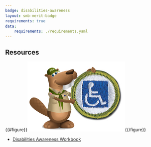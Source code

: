 ```yaml
---
badge: disabilities-awareness
layout: smb-merit-badge
requirements: true
data:
    requirements: ./requirements.yaml
---
```


## Resources

{{#figure}}<img src="disabilities-awareness-bucky.jpg" class="W(100%)" />{{/figure}}
* [Disabilities Awareness Workbook](disabilities-awareness-workbook.pdf)
